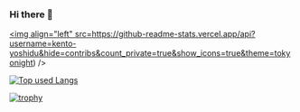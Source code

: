 ### Hi there 👋

<a href="https://github.com/kento-yoshidu/github-readme-stats"><!-- リポジトリステータス -->
  <img align="left" src=https://github-readme-stats.vercel.app/api?username=kento-yoshidu&hide=contribs&count_private=true&show_icons=true&theme=tokyonight) />
</a>
  
<!-- ソースコード統計 -->
[![Top used Langs](https://github-readme-stats.vercel.app/api/top-langs/?username=kento-yoshidu&layout=compact&theme=tokyonight)](https://github.com/kento-yoshidu/)

[![trophy](https://github-profile-trophy.vercel.app/?username=kento-yoshidu)](https://github.com/kento-yoshidu/github-profile-trophy)
